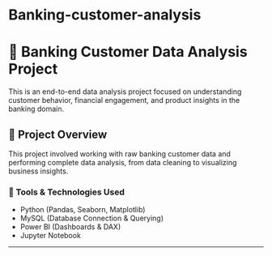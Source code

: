 # Banking-customer-analysis

# 🏦 Banking Customer Data Analysis Project

This is an end-to-end data analysis project focused on understanding customer behavior, financial engagement, and product insights in the banking domain.

## 📌 Project Overview

This project involved working with raw banking customer data and performing complete data analysis, from data cleaning to visualizing business insights.

### 🔧 Tools & Technologies Used
- Python (Pandas, Seaborn, Matplotlib)
- MySQL (Database Connection & Querying)
- Power BI (Dashboards & DAX)
- Jupyter Notebook

---
